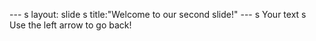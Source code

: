 --- s
layout: slide s
title:"Welcome to our second slide!"
--- s
Your text s
Use the left arrow to go back!
